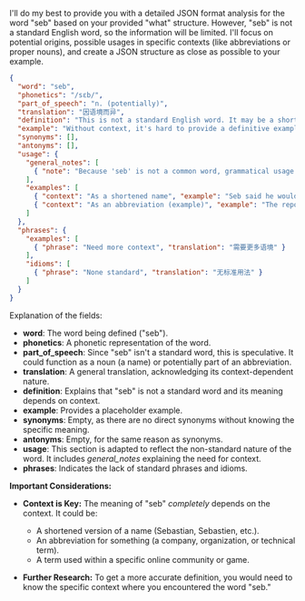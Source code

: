 I'll do my best to provide you with a detailed JSON format analysis for the word "seb" based on your provided "what" structure. However, "seb" is not a standard English word, so the information will be limited. I'll focus on potential origins, possible usages in specific contexts (like abbreviations or proper nouns), and create a JSON structure as close as possible to your example.

```json
{
  "word": "seb",
  "phonetics": "/sɛb/",
  "part_of_speech": "n. (potentially)",
  "translation": "因语境而异",
  "definition": "This is not a standard English word. It may be a shortened form of a name (like Sebastian), an abbreviation, or a term used within a specific community or context.",
  "example": "Without context, it's hard to provide a definitive example.  Imagine: \"Seb is working on the project.\" (if Seb is a name).",
  "synonyms": [],
  "antonyms": [],
  "usage": {
    "general_notes": [
      { "note": "Because 'seb' is not a common word, grammatical usage depends entirely on the context in which it appears."}
    ],
    "examples": [
      { "context": "As a shortened name", "example": "Seb said he would be late.", "translation": "赛博说他会迟到。"},
      { "context": "As an abbreviation (example)", "example": "The report from SEB indicates...", "translation": "来自SEB的报告显示..."}
    ]
  },
  "phrases": {
    "examples": [
      { "phrase": "Need more context", "translation": "需要更多语境" }
    ],
    "idioms": [
      { "phrase": "None standard", "translation": "无标准用法" }
    ]
  }
}
```

Explanation of the fields:

*   **word**: The word being defined ("seb").
*   **phonetics**: A phonetic representation of the word.
*   **part\_of\_speech**:  Since "seb" isn't a standard word, this is speculative. It could function as a noun (a name) or potentially part of an abbreviation.
*   **translation**: A general translation, acknowledging its context-dependent nature.
*   **definition**: Explains that "seb" is not a standard word and its meaning depends on context.
*   **example**: Provides a placeholder example.
*   **synonyms**:  Empty, as there are no direct synonyms without knowing the specific meaning.
*   **antonyms**: Empty, for the same reason as synonyms.
*   **usage**: This section is adapted to reflect the non-standard nature of the word.  It includes *general\_notes* explaining the need for context.
*   **phrases**:  Indicates the lack of standard phrases and idioms.

**Important Considerations:**

*   **Context is Key:** The meaning of "seb" *completely* depends on the context. It could be:

    *   A shortened version of a name (Sebastian, Sebastien, etc.).
    *   An abbreviation for something (a company, organization, or technical term).
    *   A term used within a specific online community or game.
*   **Further Research:** To get a more accurate definition, you would need to know the specific context where you encountered the word "seb."
 